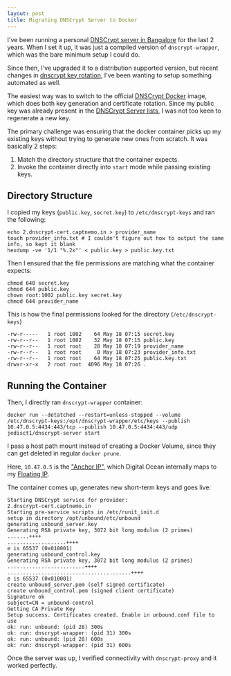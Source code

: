 ```yaml
---
layout: post
title: Migrating DNSCrypt Server to Docker
---
```


I've been running a personal [DNSCrypt server in Bangalore][doc] for the last 2 years. When I set it up, it was just a compiled version of `dnscrypt-wrapper`, which was the bare minimum setup I could do.

Since then, I've upgraded it to a distribution supported version, but recent changes in [dnscrypt key rotation](https://dnscrypt.pl/2017/01/04/keys-are-now-rotated-every-24-hours/), I've been wanting to setup something automated as well.

The easiest way was to switch to the official [DNSCrypt Docker](https://github.com/DNSCrypt/dnscrypt-server-docker) image, which does both key generation and certificate rotation. Since my public key was already present in the [DNSCrypt Server lists][lists], I was not too keen to regenerate a new key.

The primary challenge was ensuring that the docker container picks up my existing keys without trying to generate new ones from scratch. It was basically 2 steps:

1.  Match the directory structure that the container expects.
2.  Invoke the container directly into `start` mode while passing existing keys.

## Directory Structure

I copied my keys (`public.key`, `secret.key`) to `/etc/dnscrypt-keys` and ran the following:

```
echo 2.dnscrypt-cert.captnemo.in > provider_name
touch provider_info.txt # I couldn't figure out how to output the same info, so kept it blank
hexdump -ve '1/1 "%.2x"' < public.key > public.key.txt
```

Then I ensured that the file permissions are matching what the container expects:

```
chmod 640 secret.key
chmod 644 public.key
chown root:1002 public.key secret.key
chmod 644 provider_name
```

This is how the final permissions looked for the directory (`/etc/dnscrypt-keys`)

```
-rw-r-----   1 root 1002    64 May 18 07:15 secret.key
-rw-r--r--   1 root 1002    32 May 18 07:15 public.key
-rw-r--r--   1 root root    28 May 18 07:19 provider_name
-rw-r--r--   1 root root     0 May 18 07:23 provider_info.txt
-rw-r--r--   1 root root    64 May 18 07:25 public.key.txt
drwxr-xr-x   2 root root  4096 May 18 07:26 .
```

## Running the Container

Then, I directly ran `dnscrypt-wrapper` container:

```
docker run --detatched --restart=unless-stopped --volume /etc/dnscrypt-keys:/opt/dnscrypt-wrapper/etc/keys --publish 10.47.0.5:4434:443/tcp --publish 10.47.0.5:4434:443/udp jedisct1/dnscrypt-server start
```

I pass a host path mount instead of creating a Docker Volume, since they can get deleted in regular `docker prune`.

Here, `10.47.0.5` is the ["Anchor IP"][anchor], which Digital Ocean internally maps to my [Floating IP][fip].

The container comes up, generates new short-term keys and goes live:

```
Starting DNSCrypt service for provider:
2.dnscrypt-cert.captnemo.in
Starting pre-service scripts in /etc/runit_init.d
setup in directory /opt/unbound/etc/unbound
generating unbound_server.key
Generating RSA private key, 3072 bit long modulus (2 primes)
.......++++
...................++++
e is 65537 (0x010001)
generating unbound_control.key
Generating RSA private key, 3072 bit long modulus (2 primes)
.........................++++
........................................++++
e is 65537 (0x010001)
create unbound_server.pem (self signed certificate)
create unbound_control.pem (signed client certificate)
Signature ok
subject=CN = unbound-control
Getting CA Private Key
Setup success. Certificates created. Enable in unbound.conf file to use
ok: run: unbound: (pid 28) 300s
ok: run: dnscrypt-wrapper: (pid 31) 300s
ok: run: unbound: (pid 28) 600s
ok: run: dnscrypt-wrapper: (pid 31) 600s
```

Once the server was up, I verified connectivity with `dnscrypt-proxy` and it worked perfectly.

[doc]: https://captnemo.in/dnscrypt/
[lists]: https://dnscrypt.info/public-servers
[anchor]: https://www.digitalocean.com/docs/networking/floating-ips/how-to/find-anchor-ips/
[fip]: https://www.digitalocean.com/docs/networking/floating-ips/
